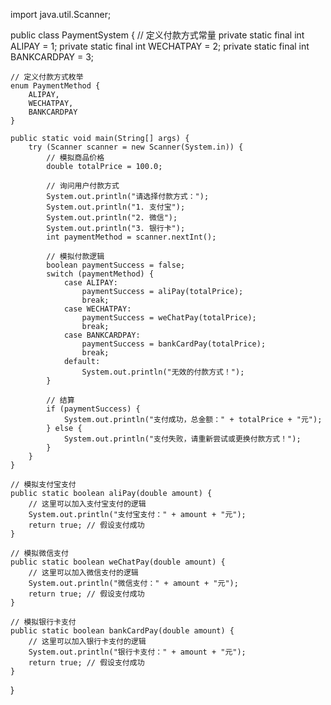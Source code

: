 import java.util.Scanner;

public class PaymentSystem {
    // 定义付款方式常量
    private static final int ALIPAY = 1;
    private static final int WECHATPAY = 2;
    private static final int BANKCARDPAY = 3;

    // 定义付款方式枚举
    enum PaymentMethod {
        ALIPAY,
        WECHATPAY,
        BANKCARDPAY
    }

    public static void main(String[] args) {
        try (Scanner scanner = new Scanner(System.in)) {
            // 模拟商品价格
            double totalPrice = 100.0;

            // 询问用户付款方式
            System.out.println("请选择付款方式：");
            System.out.println("1. 支付宝");
            System.out.println("2. 微信");
            System.out.println("3. 银行卡");
            int paymentMethod = scanner.nextInt();

            // 模拟付款逻辑
            boolean paymentSuccess = false;
            switch (paymentMethod) {
                case ALIPAY:
                    paymentSuccess = aliPay(totalPrice);
                    break;
                case WECHATPAY:
                    paymentSuccess = weChatPay(totalPrice);
                    break;
                case BANKCARDPAY:
                    paymentSuccess = bankCardPay(totalPrice);
                    break;
                default:
                    System.out.println("无效的付款方式！");
            }

            // 结算
            if (paymentSuccess) {
                System.out.println("支付成功，总金额：" + totalPrice + "元");
            } else {
                System.out.println("支付失败，请重新尝试或更换付款方式！");
            }
        }
    }

    // 模拟支付宝支付
    public static boolean aliPay(double amount) {
        // 这里可以加入支付宝支付的逻辑
        System.out.println("支付宝支付：" + amount + "元");
        return true; // 假设支付成功
    }

    // 模拟微信支付
    public static boolean weChatPay(double amount) {
        // 这里可以加入微信支付的逻辑
        System.out.println("微信支付：" + amount + "元");
        return true; // 假设支付成功
    }

    // 模拟银行卡支付
    public static boolean bankCardPay(double amount) {
        // 这里可以加入银行卡支付的逻辑
        System.out.println("银行卡支付：" + amount + "元");
        return true; // 假设支付成功
    }
}
